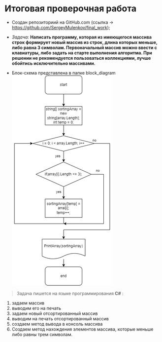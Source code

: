 # Итоговая проверочная работа

* Создан репозиториий на GitHub.com (ссылка -> https://github.com/SergeyMulenkov/final_work);

* _Задача:_ __Написать программу, которая из имеющегося массива строк формирует новый массив из строк, длина которых меньше, либо равна 3 символам. Первоначальный массив можно ввести с клавиатуры, либо задать на старте выполнения алгоритма. При решении не рекомендуется пользоваться коллекциями, лучше обойтись исключительно массивами.__

* Блок-схема представлена в папке block_diagram
![Блок-схема](https://github.com/SergeyMulenkov/final_work/blob/main/block_diagram/%D0%B1%D0%BB%D0%BE%D0%BA-%D1%81%D1%85%D0%B5%D0%BC%D0%B0.png)

> Задача пишется на языке программирования **С#** :

1. задаем массив
2. выводим его на печать
3. задаем новый отсортированный массив
4. выводим на печать отсортированный массив
5. создаем метод вывода в консоль массива
6. Создаем метод нахождения элементов массива, которые меньше либо равны трем символам.
